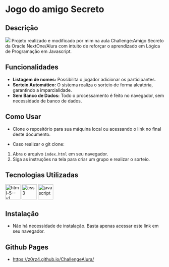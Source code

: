 # Jogo do amigo Secreto


## Descrição

<img src="https://www.oracle.com/a/ocom/img/rh03-one-br-logo.png">
Projeto realizado e modificado por mim na aula Challenge:Amigo Secreto da Oracle NextOne/Alura com intuito de reforçar o aprendizado em Lógica de Programação em Javascript.

## Funcionalidades

* **Listagem de nomes:** Possibilita o jogador adicionar os participantes.
* **Sorteio Automático:** O sistema realiza o sorteio de forma aleatória, garantindo a imparcialidade.
* **Sem Banco de Dados:** Todo o processamento é feito no navegador, sem necessidade de banco de dados.

## Como Usar

* Clone o repositório para sua máquina local ou acessando o link no final deste documento.
   
* Caso realizar o git clone:
1.  Abra o arquivo `index.html` em seu navegador.
2.  Siga as instruções na tela para criar um grupo e realizar o sorteio.

## Tecnologias Utilizadas

<img width="48" height="48" src="https://img.icons8.com/color/48/html-5--v1.png" alt="html-5--v1"/> <img width="48" height="48" src="https://img.icons8.com/color/48/css3.png" alt="css3"/> <img width="48" height="48" src="https://img.icons8.com/fluency/48/javascript.png" alt="javascript"/>

## Instalação

* Não há necessidade de instalação. Basta apenas acessar este link em seu navegador.

## Github Pages
* https://z0rz4.github.io/ChallengeAlura/
